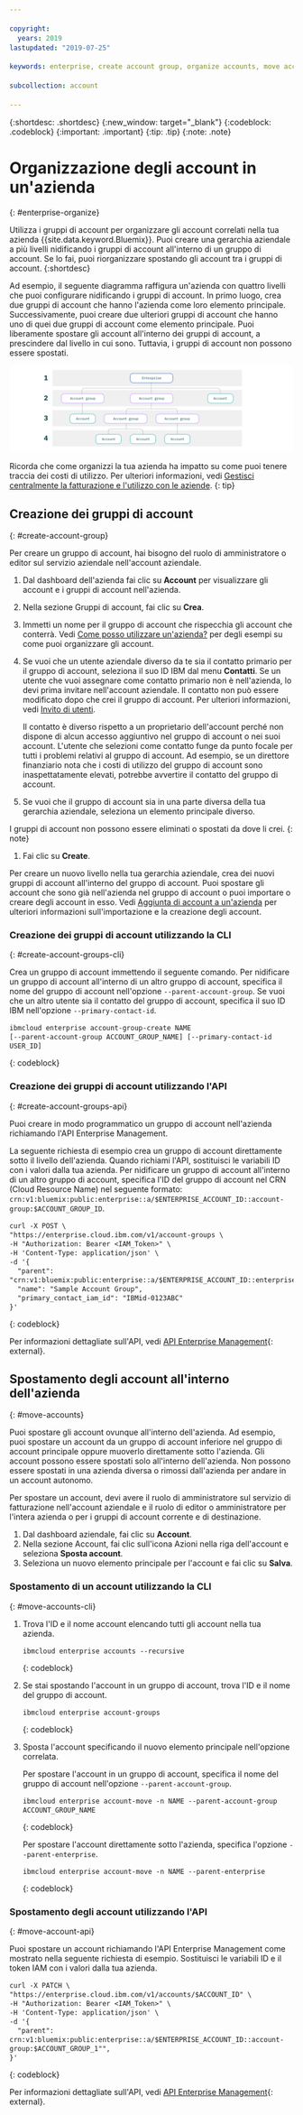 ```yaml
---

copyright:
  years: 2019
lastupdated: "2019-07-25"

keywords: enterprise, create account group, organize accounts, move accounts

subcollection: account

---
```


{:shortdesc: .shortdesc}
{:new_window: target="_blank"}
{:codeblock: .codeblock}
{:important: .important}
{:tip: .tip}
{:note: .note}

# Organizzazione degli account in un'azienda
{: #enterprise-organize}

Utilizza i gruppi di account per organizzare gli account correlati nella tua azienda {{site.data.keyword.Bluemix}}. Puoi creare una gerarchia aziendale a più livelli nidificando i gruppi di account all'interno di un gruppo di account. Se lo fai, puoi riorganizzare spostando gli account tra i gruppi di account.
{:shortdesc}

Ad esempio, il seguente diagramma raffigura un'azienda con quattro livelli che puoi configurare nidificando i gruppi di account. In primo luogo, crea due gruppi di account che hanno l'azienda come loro elemento principale. Successivamente, puoi creare due ulteriori gruppi di account che hanno uno di quei due gruppi di account come elemento principale. Puoi liberamente spostare gli account all'interno dei gruppi di account, a prescindere dal livello in cui sono. Tuttavia, i gruppi di account non possono essere spostati.

![Un diagramma che mostra quattro livelli aziendali. Il livello principale è l'azienda, che contiene due livelli di gruppi di account. Quindi il gruppo di account contiene gli account.](images/enterprise-hierarchy.svg "I livelli aziendali vengono creati aggiungendo i gruppi di account.")

Ricorda che come organizzi la tua azienda ha impatto su come puoi tenere traccia dei costi di utilizzo. Per ulteriori informazioni, vedi [Gestisci centralmente la fatturazione e l'utilizzo con le aziende](/docs/billing-usage?topic=billing-usage-enterprise).
{: tip}

## Creazione dei gruppi di account
{: #create-account-group}

Per creare un gruppo di account, hai bisogno del ruolo di amministratore o editor sul servizio aziendale nell'account aziendale.

1. Dal dashboard dell'azienda fai clic su **Account** per visualizzare gli account e i gruppi di account nell'azienda.
1. Nella sezione Gruppi di account, fai clic su **Crea**.
1. Immetti un nome per il gruppo di account che rispecchia gli account che conterrà. Vedi [Come posso utilizzare un'azienda?](/docs/account?topic=account-enterprise#enterprise-use-cases) per degli esempi su come puoi organizzare gli account.
1. Se vuoi che un utente aziendale diverso da te sia il contatto primario per il gruppo di account, seleziona il suo ID IBM dal menu **Contatti**. Se un utente che vuoi assegnare come contatto primario non è nell'azienda, lo devi prima invitare nell'account aziendale. Il contatto non può essere modificato dopo che crei il gruppo di account. Per ulteriori informazioni, vedi [Invito di utenti](/docs/iam?topic=iam-iamuserinv).

   Il contatto è diverso rispetto a un proprietario dell'account perché non dispone di alcun accesso aggiuntivo nel gruppo di account o nei suoi account. L'utente che selezioni come contatto funge da punto focale per tutti i problemi relativi al gruppo di account. Ad esempio, se un direttore finanziario nota che i costi di utilizzo del gruppo di account sono inaspettatamente elevati, potrebbe avvertire il contatto del gruppo di account.


1. Se vuoi che il gruppo di account sia in una parte diversa della tua gerarchia aziendale, seleziona un elemento principale diverso.

  I gruppi di account non possono essere eliminati o spostati da dove li crei.
  {: note}
1. Fai clic su **Create**.

Per creare un nuovo livello nella tua gerarchia aziendale, crea dei nuovi gruppi di account all'interno del gruppo di account. Puoi spostare gli account che sono già nell'azienda nel gruppo di account o puoi importare o creare degli account in esso. Vedi [Aggiunta di account a un'azienda](/docs/account?topic=account-enterprise-add) per ulteriori informazioni sull'importazione e la creazione degli account.

### Creazione dei gruppi di account utilizzando la CLI
{: #create-account-groups-cli}

Crea un gruppo di account immettendo il seguente comando. Per nidificare un gruppo di account all'interno di un altro gruppo di account, specifica il nome del gruppo di account nell'opzione `--parent-account-group`. Se vuoi che un altro utente sia il contatto del gruppo di account, specifica il suo ID IBM nell'opzione `--primary-contact-id`.

```
ibmcloud enterprise account-group-create NAME
[--parent-account-group ACCOUNT_GROUP_NAME] [--primary-contact-id USER_ID]
```
{: codeblock}

### Creazione dei gruppi di account utilizzando l'API
{: #create-account-groups-api}

Puoi creare in modo programmatico un gruppo di account nell'azienda richiamando l'API Enterprise Management.

La seguente richiesta di esempio crea un gruppo di account direttamente sotto il livello dell'azienda. Quando richiami l'API, sostituisci le variabili ID con i valori dalla tua azienda. Per nidificare un gruppo di account all'interno di un altro gruppo di account, specifica l'ID del gruppo di account nel CRN (Cloud Resource Name) nel seguente formato: `crn:v1:bluemix:public:enterprise::a/$ENTERPRISE_ACCOUNT_ID::account-group:$ACCOUNT_GROUP_ID`.

```
curl -X POST \
"https://enterprise.cloud.ibm.com/v1/account-groups \
-H "Authorization: Bearer <IAM_Token>" \
-H 'Content-Type: application/json' \
-d '{
  "parent": "crn:v1:bluemix:public:enterprise::a/$ENTERPRISE_ACCOUNT_ID::enterprise:$ENTERPRISE_ID",
  "name": "Sample Account Group",
  "primary_contact_iam_id": "IBMid-0123ABC"
}'
```
{: codeblock}

Per informazioni dettagliate sull'API, vedi [API Enterprise Management](https://{DomainName}/apidocs/enterprise-apis/enterprise#create-an-account-group){: external}.

## Spostamento degli account all'interno dell'azienda
{: #move-accounts}

Puoi spostare gli account ovunque all'interno dell'azienda. Ad esempio, puoi spostare un account da un gruppo di account inferiore nel gruppo di account principale oppure muoverlo direttamente sotto l'azienda. Gli account possono essere spostati solo all'interno dell'azienda. Non possono essere spostati in una azienda diversa o rimossi dall'azienda per andare in un account autonomo.

Per spostare un account, devi avere il ruolo di amministratore sul servizio di fatturazione nell'account aziendale e il ruolo di editor o amministratore per l'intera azienda o per i gruppi di account corrente e di destinazione.

1. Dal dashboard aziendale, fai clic su **Account**.
1. Nella sezione Account, fai clic sull'icona Azioni nella riga dell'account e seleziona **Sposta account**.
1. Seleziona un nuovo elemento principale per l'account e fai clic su **Salva**.

### Spostamento di un account utilizzando la CLI
{: #move-accounts-cli}

1. Trova l'ID e il nome account elencando tutti gli account nella tua azienda.

   ```
   ibmcloud enterprise accounts --recursive
   ```
   {: codeblock}
1. Se stai spostando l'account in un gruppo di account, trova l'ID e il nome del gruppo di account.

   ```
   ibmcloud enterprise account-groups
   ```
   {: codeblock}
1. Sposta l'account specificando il nuovo elemento principale nell'opzione correlata.

   Per spostare l'account in un gruppo di account, specifica il nome del gruppo di account nell'opzione `--parent-account-group`.

   ```
   ibmcloud enterprise account-move -n NAME --parent-account-group ACCOUNT_GROUP_NAME
   ```
   {: codeblock}

   Per spostare l'account direttamente sotto l'azienda, specifica l'opzione `--parent-enterprise`.

   ```
   ibmcloud enterprise account-move -n NAME --parent-enterprise
   ```
   {: codeblock}

### Spostamento degli account utilizzando l'API
{: #move-account-api}

Puoi spostare un account richiamando l'API Enterprise Management come mostrato nella seguente richiesta di esempio. Sostituisci le variabili ID e il token IAM con i valori dalla tua azienda.

```
curl -X PATCH \
"https://enterprise.cloud.ibm.com/v1/accounts/$ACCOUNT_ID" \
-H "Authorization: Bearer <IAM_Token>" \
-H 'Content-Type: application/json' \
-d '{
  "parent": crn:v1:bluemix:public:enterprise::a/$ENTERPRISE_ACCOUNT_ID::account-group:$ACCOUNT_GROUP_1"",
}'
```
{: codeblock}

Per informazioni dettagliate sull'API, vedi [API Enterprise Management](https://{DomainName}/apidocs/enterprise-apis/enterprise#move-an-account-with-the-enterprise){: external}.
